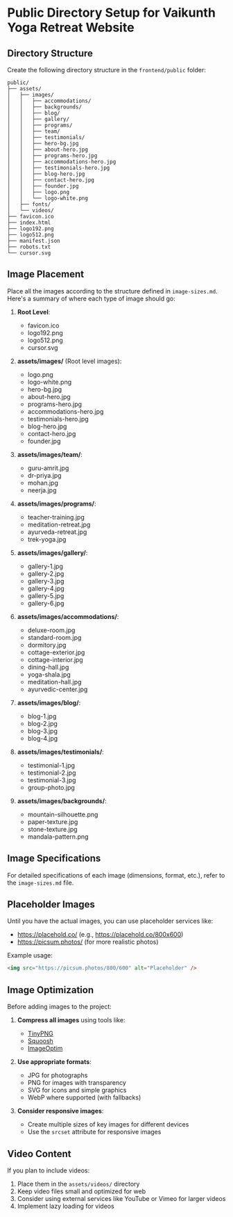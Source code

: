 # Public Directory Setup for Vaikunth Yoga Retreat Website

## Directory Structure

Create the following directory structure in the `frontend/public` folder:

```
public/
├── assets/
│   ├── images/
│   │   ├── accommodations/
│   │   ├── backgrounds/
│   │   ├── blog/
│   │   ├── gallery/
│   │   ├── programs/
│   │   ├── team/
│   │   ├── testimonials/
│   │   ├── hero-bg.jpg
│   │   ├── about-hero.jpg
│   │   ├── programs-hero.jpg
│   │   ├── accommodations-hero.jpg
│   │   ├── testimonials-hero.jpg
│   │   ├── blog-hero.jpg
│   │   ├── contact-hero.jpg
│   │   ├── founder.jpg
│   │   ├── logo.png
│   │   └── logo-white.png
│   ├── fonts/
│   └── videos/
├── favicon.ico
├── index.html
├── logo192.png
├── logo512.png
├── manifest.json
├── robots.txt
└── cursor.svg
```

## Image Placement

Place all the images according to the structure defined in `image-sizes.md`. Here's a summary of where each type of image should go:

1. **Root Level**:
   - favicon.ico
   - logo192.png
   - logo512.png
   - cursor.svg

2. **assets/images/** (Root level images):
   - logo.png
   - logo-white.png
   - hero-bg.jpg
   - about-hero.jpg
   - programs-hero.jpg
   - accommodations-hero.jpg
   - testimonials-hero.jpg
   - blog-hero.jpg
   - contact-hero.jpg
   - founder.jpg

3. **assets/images/team/**:
   - guru-amrit.jpg
   - dr-priya.jpg
   - mohan.jpg
   - neerja.jpg

4. **assets/images/programs/**:
   - teacher-training.jpg
   - meditation-retreat.jpg
   - ayurveda-retreat.jpg
   - trek-yoga.jpg

5. **assets/images/gallery/**:
   - gallery-1.jpg
   - gallery-2.jpg
   - gallery-3.jpg
   - gallery-4.jpg
   - gallery-5.jpg
   - gallery-6.jpg

6. **assets/images/accommodations/**:
   - deluxe-room.jpg
   - standard-room.jpg
   - dormitory.jpg
   - cottage-exterior.jpg
   - cottage-interior.jpg
   - dining-hall.jpg
   - yoga-shala.jpg
   - meditation-hall.jpg
   - ayurvedic-center.jpg

7. **assets/images/blog/**:
   - blog-1.jpg
   - blog-2.jpg
   - blog-3.jpg
   - blog-4.jpg

8. **assets/images/testimonials/**:
   - testimonial-1.jpg
   - testimonial-2.jpg
   - testimonial-3.jpg
   - group-photo.jpg

9. **assets/images/backgrounds/**:
   - mountain-silhouette.png
   - paper-texture.jpg
   - stone-texture.jpg
   - mandala-pattern.png

## Image Specifications

For detailed specifications of each image (dimensions, format, etc.), refer to the `image-sizes.md` file.

## Placeholder Images

Until you have the actual images, you can use placeholder services like:

- https://placehold.co/ (e.g., https://placehold.co/800x600)
- https://picsum.photos/ (for more realistic photos)

Example usage:
```html
<img src="https://picsum.photos/800/600" alt="Placeholder" />
```

## Image Optimization

Before adding images to the project:

1. **Compress all images** using tools like:
   - [TinyPNG](https://tinypng.com/)
   - [Squoosh](https://squoosh.app/)
   - [ImageOptim](https://imageoptim.com/)

2. **Use appropriate formats**:
   - JPG for photographs
   - PNG for images with transparency
   - SVG for icons and simple graphics
   - WebP where supported (with fallbacks)

3. **Consider responsive images**:
   - Create multiple sizes of key images for different devices
   - Use the `srcset` attribute for responsive images

## Video Content

If you plan to include videos:

1. Place them in the `assets/videos/` directory
2. Keep video files small and optimized for web
3. Consider using external services like YouTube or Vimeo for larger videos
4. Implement lazy loading for videos
